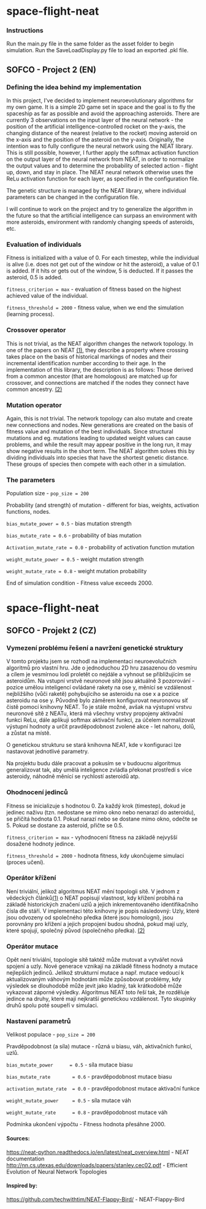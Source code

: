 # space-flight-neat

### Instructions

Run the main.py file in the same folder as the asset folder to begin simulation.
Run the SaveLoadDisplay.py file to load an exported .pkl file.

## SOFCO - Project 2 (EN)

### Defining the idea behind my implementation

In this project, I've decided to implement neuroevolutionary algorithms for my own game. It is a simple 2D game set in space and the goal is to fly the spaceship as far as possible and avoid the approaching asteroids. There are currently 3 observations on the input layer of the neural network - the position of the artificial intelligence-controlled rocket on the y-axis, the changing distance of the nearest (relative to the rocket) moving asteroid on the x-axis and the position of the asteroid on the y-axis. Originally, the intention was to fully configure the neural network using the NEAT library. 
This is still possible, however, I further apply the softmax activation function on the output layer of the neural network from NEAT, in order to normalize the output values and to determine the probability of selected action - flight up, down, and stay in place. The NEAT neural network otherwise uses the ReLu activation function for each layer, as specified in the configuration file.

The genetic structure is managed by the NEAT library, where individual parameters can be changed in the configuration file.

I will continue to work on the project and try to generalize the algorithm in the future so that the artificial intelligence can surpass an environment with more asteroids, environment with randomly changing speeds of asteroids, etc.

### Evaluation of individuals

Fitness is initialized with a value of 0. For each timestep, while the individual is alive (i.e. does not get out of the window or hit the asteroid), a value of 0.1 is added. If it hits or gets out of the window, 5 is deducted. If it passes the asteroid, 0.5 is added.

`fitness_criterion = max` - evaluation of fitness based on the highest achieved value of the individual.

`fitness_threshold = 2000` - fitness value, when we end the simulation (learning process).


### Crossover operator

This is not trivial, as the NEAT algorithm changes the network topology. In one of the papers on NEAT [(1)](http://nn.cs.utexas.edu/downloads/papers/stanley.cec02.pdf), they describe a property where crossing takes place on the basis of historical markings of nodes and their incremental identification number according to their age. In the implementation of this library, the description is as follows: Those derived from a common ancestor (that are homologous) are matched up for crossover, and connections are matched if the nodes they connect have common ancestry. [(2)](https://neat-python.readthedocs.io/en/latest/neat_overview.html)

### Mutation operator

Again, this is not trivial. The network topology can also mutate and create new connections and nodes. New generations are created on the basis of fitness value and mutation of the best individuals. Since structural mutations and eg. mutations leading to updated weight values can cause problems, and while the result may appear positive in the long run, it may show negative results in the short term. The NEAT algorithm solves this by dividing individuals into species that have the shortest genetic distance. These groups of species then compete with each other in a simulation.

### The parameters

Population size - `pop_size = 200`

Probability (and strength) of mutation - different for bias, weights, activation functions, nodes.

`bias_mutate_power = 0.5` - bias mutation strength

`bias_mutate_rate = 0.6` - probability of bias mutation

`Activation_mutate_rate = 0.0` - probability of activation function mutation

`weight_mutate_power = 0.5` - weight mutation strength

`weight_mutate_rate = 0.8` - weight mutation probability

End of simulation condition - Fitness value exceeds 2000.


# space-flight-neat
## SOFCO - Projekt 2 (CZ)

### Vymezení problému řešení a navržení genetické struktury

V tomto projektu jsem se rozhodl na implementaci neuroevolučních algoritmů pro vlastní hru. Jde o jednoduchou 2D hru zasazenou do vesmíru a cílem je vesmírnou lodí proletět co nejdále a vyhnout se přibližujícím se asteroidům. Na vstupní vrstvě neuronové sítě jsou aktuálně 3 pozorování - pozice umělou inteligencí ovládané rakety na ose y, měnící se vzdálenost nejbližšího (vůči raketě) pohybujícího se asteroidu na ose x a pozice asteroidu na ose y. Původně bylo záměrem konfigurovat neuronovou síť čistě pomocí knihovny NEAT. 
To je stále možné, avšak na výstupní vrstvu neuronové sítě z NEATu, která má všechny vrstvy propojeny aktivační funkci ReLu, dále aplikuji softmax aktivační funkci, za účelem normalizovat výstupní hodnoty a určit pravděpodobnost zvolené akce - let nahoru, dolů, a zůstat na místě.

O genetickou strukturu se stará knihovna NEAT, kde v konfiguraci lze nastavovat jednotlivé parametry.

Na projektu budu dále pracovat a pokusím se v budoucnu algoritmus generalizovat tak, aby umělá inteligence zvládla překonat prostředí s více asteroidy, náhodně měnící se rychlostí asteroidů atp.

### Ohodnocení jedinců

Fitness se inicializuje s hodnotou 0. Za každý krok (timestep), dokud je jedinec naživu (tzn. nedostane se mimo okno nebo nenarazí do asteroidu), se přičítá hodnota 0.1. Pokud narazí nebo se dostane mimo okno, odečte se 5. Pokud se dostane za asteroid, přičte se 0.5. 

`fitness_criterion = max` - vyhodnocení fitness na základě nejvyšší dosažené hodnoty jedince.

`fitness_threshold = 2000` - hodnota fitness, kdy ukončujeme simulaci (proces učení).

### Operátor křížení

Není triviální, jelikož algoritmus NEAT mění topologii sítě. V jednom z vědeckých článků[(1)](http://nn.cs.utexas.edu/downloads/papers/stanley.cec02.pdf) o NEAT popisují vlastnost, kdy křížení probíhá na základě historických značení uzlů a jejich inkrementovaného identifikačního čísla dle stáří. V implementaci této knihovny je popis následovný: 
Uzly, které jsou odvozeny od společného předka (které jsou homologní), jsou porovnány pro křížení a jejich propojení budou shodná, pokud mají uzly, které spojují, společný původ (společného předka).  [(2)](https://neat-python.readthedocs.io/en/latest/neat_overview.html)

### Operátor mutace

Opět není triviální, topologie sítě taktéž může mutovat a vytvářet nová spojení a uzly. Nové generace vznikají na základě fitness hodnoty a mutace nejlepších jedinců. Jelikož strukturní mutace a např. mutace vedoucí k aktualizovaným váhovým hodnotám může způsobovat problémy, kdy výsledek se dlouhodobě může jevit jako kladný, tak krátkodobě může vykazovat záporné výsledky. Algoritmus NEAT toto řeší tak, že rozděluje jedince na druhy, které mají nejkratší genetickou vzdálenost. Tyto skupinky druhů spolu poté soupeří v simulaci.

### Nastavení parametrů

Velikost populace - `pop_size = 200`

Pravděpodobnost (a síla) mutace - různá u biasu, váh, aktivačních funkcí, uzlů.

`bias_mutate_power      = 0.5` - síla mutace biasu

`bias_mutate_rate        = 0.6` - pravděpodobnost mutace biasu

`activation_mutate_rate  = 0.0` - pravděpodobnost mutace aktivační funkce

`weight_mutate_power     = 0.5` - síla mutace váh

`weight_mutate_rate      = 0.8` - pravděpodobnost mutace váh

Podmínka ukončení výpočtu - Fitness hodnota přesáhne 2000.


#### Sources:

https://neat-python.readthedocs.io/en/latest/neat_overview.html - NEAT documentation
http://nn.cs.utexas.edu/downloads/papers/stanley.cec02.pdf - Efficient Evolution of Neural Network Topologies

#### Inspired by:

https://github.com/techwithtim/NEAT-Flappy-Bird/ - NEAT-Flappy-Bird
